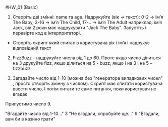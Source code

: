 #HW_01 (Basic)
1.	Створіть дві змінні: name та age. Надрукуйте (вік -> текст): 0-2 -> ім’я The Baby, 3-16 -> ім’я The Child, 17-.. -> ім’я The Adult наприклад: ім’я Jack, вік 2 роки має надрукувати "Jack The Baby".
Запустіть і перевірте код в інтерпритаторі.
* Створіть скрипт який спитає в користувача вік і ім’я і надрукує відповідний текст

2. FizzBuzz - надрукуйте числа від 1 до 60. Проте якщо число ділиться на 3 друкуйте fizz, якщо ділиться на 5 - buzz, якщо і на 3 і на 5 – fizzbuzz

3. Загадайте число від 1-10 (можна без "генератора випадкових чисел" , просто створіть змінну з числом). Скрипт має спитати користувача ввести число. І потім питати те саме питання, поки користувач не вгадає.

Припустимо число 9.

"Вгадайте число від 1-10..."
3
"Не вгадали, спробуйте ще..."
9
"Вгадали, вам би в казино грати"
